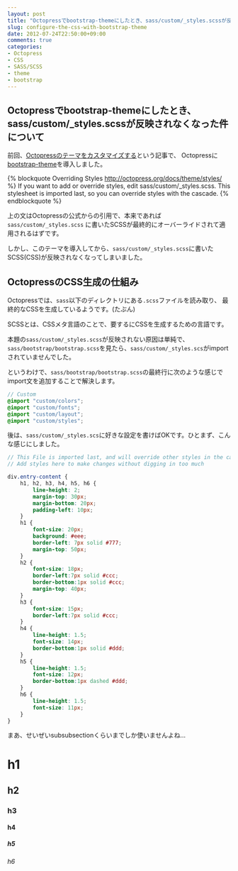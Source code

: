 ```yaml
---
layout: post
title: "Octopressでbootstrap-themeにしたとき、sass/custom/_styles.scssが反映されなくなった件について"
slug: configure-the-css-with-bootstrap-theme
date: 2012-07-24T22:50:00+09:00
comments: true
categories: 
- Octopress
- CSS
- SASS/SCSS
- theme
- bootstrap
---
```


## Octopressでbootstrap-themeにしたとき、sass/custom/_styles.scssが反映されなくなった件について

前回、[Octopressのテーマをカスタマイズする](http://gam0022.net/blog/2012/07/21/use-bootstrap-theme/)という記事で、
Octopressに[bootstrap-theme](https://github.com/bkutil/bootstrap-theme)を導入しました。

{% blockquote Overriding Styles http://octopress.org/docs/theme/styles/ %}
If you want to add or override styles, edit sass/custom/_styles.scss. This stylesheet is imported last, so you can override styles with the cascade.
{% endblockquote %}

上の文はOctopressの公式からの引用で、本来であれば`sass/custom/_styles.scss`
に書いたSCSSが最終的にオーバーライドされて適用されるはずです。

しかし、このテーマを導入してから、`sass/custom/_styles.scss`に書いたSCSS(CSS)が反映されなくなってしまいました。

## OctopressのCSS生成の仕組み

Octopressでは、`sass`以下のディレクトリにある`.scss`ファイルを読み取り、
最終的なCSSを生成しているようです。(たぶん)

SCSSとは、CSSメタ言語のことで、要するにCSSを生成するための言語です。

本題の`sass/custom/_styles.scss`が反映されない原因は単純で、
`sass/bootstrap/bootstrap.scss`を見たら、`sass/custom/_styles.scs`がimportされていませんでした。

というわけで、`sass/bootstrap/bootstrap.scss`の最終行に次のような感じでimport文を追加することで解決します。

```scss
// Custom
@import "custom/colors";
@import "custom/fonts";
@import "custom/layout";
@import "custom/styles";
```

後は、`sass/custom/_styles.scs`に好きな設定を書けばOKです。ひとまず、こんな感じにしました。

```scss
// This File is imported last, and will override other styles in the cascade
// Add styles here to make changes without digging in too much

div.entry-content {
	h1, h2, h3, h4, h5, h6 {
		line-height: 2;
		margin-top: 30px;
		margin-bottom: 20px;
		padding-left: 10px;
	}
	h1 {
		font-size: 20px;
		background: #eee;  
		border-left: 7px solid #777;  
		margin-top: 50px;
	}
	h2 {
		font-size: 18px;
		border-left:7px solid #ccc;  
		border-bottom:1px solid #ccc;
		margin-top: 40px;
	}
	h3 {
		font-size: 15px;
		border-left:7px solid #ccc;  
	}
	h4 {
		line-height: 1.5;
		font-size: 14px;
		border-bottom:1px solid #ddd;
	}
	h5 {
		line-height: 1.5;
		font-size: 12px;
		border-bottom:1px dashed #ddd;
	}
	h6 {
		line-height: 1.5;
		font-size: 11px;
	}
}
```

まあ、せいぜいsubsubsectionくらいまでしか使いませんよね…

# h1
## h2
### h3
#### h4
##### h5
###### h6

